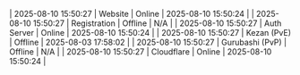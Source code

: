 | 2025-08-10 15:50:27 | Website | Online | 2025-08-10 15:50:24 |
| 2025-08-10 15:50:27 | Registration | Offline | N/A |
| 2025-08-10 15:50:27 | Auth Server | Online | 2025-08-10 15:50:24 |
| 2025-08-10 15:50:27 | Kezan (PvE) | Offline | 2025-08-03 17:58:02 |
| 2025-08-10 15:50:27 | Gurubashi (PvP) | Offline | N/A |
| 2025-08-10 15:50:27 | Cloudflare | Online | 2025-08-10 15:50:24 |
